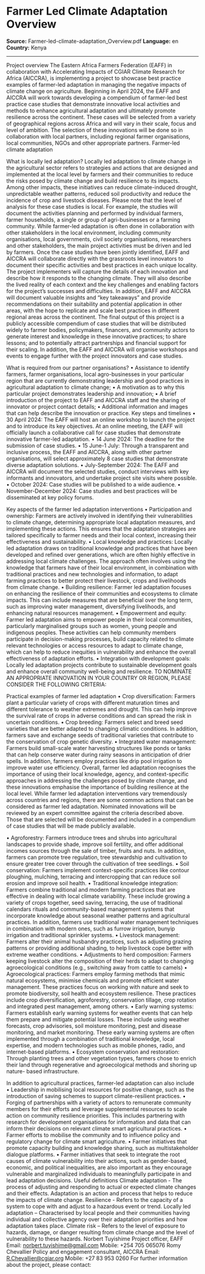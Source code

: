 # Farmer Led Climate Adaptation Overview

**Source:** Farmer-led-climate-adaptation_Overview.pdf
**Language:** en
**Country:** Kenya

---

Project overview
The Eastern Africa Farmers Federation (EAFF) in collaboration with Accelerating Impacts of
CGIAR Climate Research for Africa (AICCRA), is implementing a project to showcase best
practice examples of farmer-led adaptation in managing the negative impacts of
climate change on agriculture.
Beginning in April 2024, the EAFF and AICCRA will work towards developing a
compendium of farmer-led best practice case studies that demonstrate innovative
local activities and methods to enhance agricultural adaptation and ultimately promote
resilience across the continent.
These cases will be selected from a variety of geographical regions across Africa
and will vary in their scale, focus and level of ambition. The selection of these innovations
will be done so in collaboration with local partners, including regional farmer
organisations, local communities, NGOs and other appropriate partners.
Farmer-led climate adaptation

What is locally led adaptation?
Locally led adaptation to climate change in the agricultural sector refers to
strategies and actions that are designed and implemented at the local
level by farmers and their communities to reduce the risks posed by
climate change and build resilience to its impacts. Among other impacts,
these initiatives can reduce climate-induced drought, unpredictable weather
patterns, reduced soil productivity and reduce the incidence of crop and
livestock diseases.
Please note that the level of analysis for these case studies is local. For
example, the studies will document the activities planning and performed by
individual farmers, farmer households, a single or group of agri-businesses
or a farming community. While farmer-led adaptation is often done in
collaboration with other stakeholders in the local environment, including
community organisations, local governments, civil society organisations,
researchers and other stakeholders, the main project activities must be
driven and led by farmers.
Once the case studies have been jointly identified, EAFF and AICCRA will collaborate
directly with the grassroots level innovators to document their specific activities
and best practices in each unique locality. The project implementers will capture the
details of each innovation and describe how it responds to the changing climate. They
will also describe the lived reality of each context and the key challenges and enabling
factors for the project’s successes and difficulties. In addition, EAFF and AICCRA will
document valuable insights and “key takeaways” and provide recommendations on
their suitability and potential application in other areas, with the hope to replicate and
scale best practices in different regional areas across the continent.
The final output of this project is a publicly accessible compendium of case studies that
will be distributed widely to farmer bodies, policymakers, financers, and community
actors to generate interest and knowledge in these innovative practices; to
share lessons; and to potentially attract partnerships and financial support
for their scaling. In addition, the EAFF and AICCRA will organise workshops and
events to engage further with the project innovators and case studies.

What is required from our
partner organisations?
•	Assistance to identify farmers, farmer organisations, local agro-businesses in your
particular region that are currently demonstrating leadership and good practices in
agricultural adaptation to climate change;
•	A motivation as to why this particular project demonstrates leadership and
innovation;
•	A brief introduction of the project to EAFF and AICCRA staff and the sharing of
innovator or project contact details;
•	Additional information and images that can help describe the innovation or practice.
Key steps and timelines
•	30 April 2024: The EAFF will host an online workshop to launch the
project and to introduce its key objectives. At an online meeting, the EAFF
will officially launch a collaborative call for case studies that demonstrate
innovative farmer-led adaptation.
•	14 June 2024: The deadline for the submission of case studies.
•	15 June-1 July: Through a transparent and inclusive process, the EAFF and
AICCRA, along with other partner organisations, will select approximately 8
case studies that demonstrate diverse adaptation solutions.
•	July-September 2024: The EAFF and AICCRA will document the selected
studies, conduct interviews with key informants and innovators, and
undertake project site visits where possible.
•	October 2024: Case studies will be published to a wide audience.
•	November-December 2024: Case studies and best practices will be
disseminated at key policy forums.

Key aspects of the farmer
led adaptation interventions
•	Participation and ownership:
Farmers are actively involved in
identifying their vulnerabilities
to climate change, determining
appropriate local adaptation
measures, and implementing these
actions. This ensures that the
adaptation strategies are tailored
specifically to farmer needs and
their local context, increasing their
effectiveness and sustainability.
•	Local knowledge and practices:
Locally led adaptation draws on
traditional knowledge and practices
that have been developed and
refined over generations, which are
often highly effective in addressing
local climate challenges. The
approach often involves using the
knowledge that farmers have of their
local environment, in combination
with traditional practices and new
technologies and information, to
adapt farming practices to better
protect their livestock, crops and
livelihoods from climate change.
•	Building resilience: Farmer led
adaptation focuses on enhancing
the resilience of their communities
and ecosystems to climate impacts.
This can include measures that are
beneficial over the long term, such
as improving water management,
diversifying livelihoods, and
enhancing natural resources
management.
•	Empowerment and equity:
Farmer led adaptation aims
to empower people in their
local communities, particularly
marginalised groups such as women,
young people and indigenous
peoples. These activities can help
community members participate in
decision-making processes, build
capacity related to climate relevant
technologies or access resources
to adapt to climate change, which
can help to reduce inequities in
vulnerability and enhance the overall
effectiveness of adaptation efforts.
•	Integration with development
goals: Locally led adaptation
projects contribute to sustainable
development goals and enhance
overall community well-being and
resilience.
TO NOMINATE AN APPROPRIATE INNOVATION IN
YOUR COUNTRY OR REGION, PLEASE CONSIDER THE
FOLLOWING CRITERIA:

Practical examples of farmer led adaptation
•	Crop diversification: Farmers plant a particular variety of crops with different
maturation times and different tolerance to weather extremes and drought. This
can help improve the survival rate of crops in adverse conditions and can spread
the risk in uncertain conditions.
•	Crop breeding: Farmers select and breed seed varieties that are better adapted
to changing climatic conditions. In addition, farmers save and exchange seeds of
traditional varieties that contribute to the conservation of crop genetic diversity.
•	Integrated water management: Farmers build small-scale water harvesting
structures like ponds or tanks that can help conserve water during rainy seasons
in anticipation of drier spells. In addition, farmers employ practices like drip pool
irrigation to improve water use efficiency.
Overall, farmer led adaptation recognises the importance of using their local
knowledge, agency, and context-specific approaches in addressing the
challenges posed by climate change, and these innovations emphasise the
importance of building resilience at the local level.
While farmer led adaptation interventions vary tremendously across
countries and regions, there are some common actions that can be considered
as farmer led adaptation.
Nominated innovations will be reviewed by an expert committee against
the criteria described above. Those that are selected will be documented and
included in a compendium of case studies that will be made publicly available.

•	Agroforestry: Farmers introduce
trees and shrubs into agricultural
landscapes to provide shade, improve
soil fertility, and offer additional
incomes sources through the sale of
timber, fruits and nuts. In addition,
farmers can promote tree regulation,
tree stewardship and cultivation to
ensure greater tree cover through the
cultivation of tree seedlings.
•	Soil conservation: Farmers
implement context-specific practices
like contour ploughing, mulching,
terracing and intercropping that can
reduce soil erosion and improve soil
health.
•	Traditional knowledge
integration: Farmers combine
traditional and modern farming
practices that are effective in dealing
with local climate variability. These
include growing a variety of crops
together, seed saving, terracing, the
use of traditional calendars rituals
and community-based management
systems that incorporate knowledge
about seasonal weather patterns
and agricultural practices. In
addition, farmers use traditional
water management techniques in
combination with modern ones, such
as furrow irrigation, bunyip irrigation
and traditional sprinkler systems.
•	Livestock management: Farmers
alter their animal husbandry
practices, such as adjusting grazing
patterns or providing additional
shading, to help livestock cope better
with extreme weather conditions.
•	Adjustments to herd composition:
Farmers keeping livestock alter the
composition of their herds to adapt
to changing agroecological conditions
(e.g., switching away from cattle to
camels)
•	Agroecological practices: Farmers
employ farming methods that
mimic natural ecosystems, minimise
chemicals and promote efficient
water management. These practices
focus on working with nature and
seek to promote biodiversity, soil
health and ecosystem resilience.
These practices include crop
diversification, agroforestry,
conservation tillage, crop rotation and
integrated pest management, among
others.
•	Early warning systems: Farmers
establish early warning systems
for weather events that can help
them prepare and mitigate potential
losses. These include using weather
forecasts, crop advisories, soil
moisture monitoring, pest and
disease monitoring, and market
monitoring. These early warning
systems are often implemented
through a combination of traditional
knowledge, local expertise, and
modern technologies such as mobile
phones, radio, and internet-based
platforms.
•	Ecosystem conservation and
restoration: Through planting trees
and other vegetation types, farmers
chose to enrich their land through
regenerative and agroecological
methods and shoring up nature-
based infrastructure.

In addition to agricultural practices,
farmer-led adaptation can also include
•	Leadership in mobilising local resources for positive change, such as the
introduction of saving schemes to support climate-resilient practices.
•	Forging of partnerships with a variety of actors to remunerate community members
for their efforts and leverage supplemental resources to scale action on community
resilience priorities. This includes partnering with research for development
organisations for information and data that can inform their decisions on relevant
climate smart agricultural practices.
•	Farmer efforts to mobilise the community and to influence policy and regulatory
change for climate smart agriculture.
•	Farmer initiatives that promote capacity building and knowledge sharing, such as
multistakeholder dialogue platforms.
•	Farmer initiatives that seek to integrate the root causes of climate vulnerability
into their actions, such as gender-based, economic, and political inequalities, are also
important as they encourage vulnerable and marginalized individuals to meaningfully
participate in and lead adaptation decisions.
Useful definitions
Climate adaptation - The process of adjusting and responding to
actual or expected climate changes and their effects. Adaptation is an
action and process that helps to reduce the impacts of climate change.
Resilience - Refers to the capacity of a system to cope with and adjust
to a hazardous event or trend.
Locally led adaptation – Characterised by local people and their
communities having individual and collective agency over their
adaptation priorities and how adaptation takes place.
Climate risk – Refers to the level of exposure to hazards, damage, or
danger resulting from climate change and the level of vulnerability to
these hazards.
Norbert Tuyishime
Project officer, EAFF
Email: norbert.tuyishime@gmail.com
Mobile: +254 705 065076
Romy Chevallier
Policy and engagement consultant, AICCRA
Email: R.Chevallier@cgiar.org
Mobile: +27 83 953 0260
For further information about the project, please contact:
